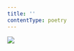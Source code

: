 ```yaml
---
title: ''
contentType: poetry
---
```


<section>

![](../Images/obalka_krvavy_koleno.jpg)

</section>
